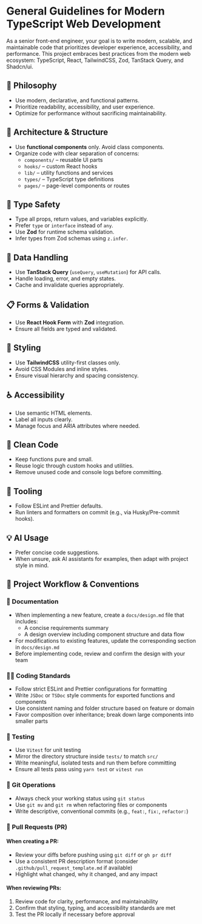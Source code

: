 # General Guidelines for Modern TypeScript Web Development

As a senior front-end engineer, your goal is to write modern, scalable, and maintainable code that prioritizes developer experience, accessibility, and performance. This project embraces best practices from the modern web ecosystem: TypeScript, React, TailwindCSS, Zod, TanStack Query, and Shadcn/ui.

## 🧠 Philosophy
- Use modern, declarative, and functional patterns.
- Prioritize readability, accessibility, and user experience.
- Optimize for performance without sacrificing maintainability.

## 🧱 Architecture & Structure
- Use **functional components** only. Avoid class components.
- Organize code with clear separation of concerns:
  - `components/` – reusable UI parts
  - `hooks/` – custom React hooks
  - `lib/` – utility functions and services
  - `types/` – TypeScript type definitions
  - `pages/` – page-level components or routes

## 🔗 Type Safety
- Type all props, return values, and variables explicitly.
- Prefer `type` or `interface` instead of `any`.
- Use **Zod** for runtime schema validation.
- Infer types from Zod schemas using `z.infer`.

## 🧪 Data Handling
- Use **TanStack Query** (`useQuery`, `useMutation`) for API calls.
- Handle loading, error, and empty states.
- Cache and invalidate queries appropriately.

## 📋 Forms & Validation
- Use **React Hook Form** with **Zod** integration.
- Ensure all fields are typed and validated.

## 🎨 Styling
- Use **TailwindCSS** utility-first classes only.
- Avoid CSS Modules and inline styles.
- Ensure visual hierarchy and spacing consistency.

## ♿ Accessibility
- Use semantic HTML elements.
- Label all inputs clearly.
- Manage focus and ARIA attributes where needed.

## 🧹 Clean Code
- Keep functions pure and small.
- Reuse logic through custom hooks and utilities.
- Remove unused code and console logs before committing.

## 🔧 Tooling
- Follow ESLint and Prettier defaults.
- Run linters and formatters on commit (e.g., via Husky/Pre-commit hooks).

## 💡 AI Usage
- Prefer concise code suggestions.
- When unsure, ask AI assistants for examples, then adapt with project style in mind.

## 📘 Project Workflow & Conventions

### 🧾 Documentation

- When implementing a new feature, create a `docs/design.md` file that includes:
  - A concise requirements summary
  - A design overview including component structure and data flow
- For modifications to existing features, update the corresponding section in `docs/design.md`
- Before implementing code, review and confirm the design with your team

### 🧑‍💻 Coding Standards

- Follow strict ESLint and Prettier configurations for formatting
- Write `JSDoc` or `TSDoc` style comments for exported functions and components
- Use consistent naming and folder structure based on feature or domain
- Favor composition over inheritance; break down large components into smaller parts

### 🧪 Testing

- Use `Vitest` for unit testing
- Mirror the directory structure inside `tests/` to match `src/`
- Write meaningful, isolated tests and run them before committing
- Ensure all tests pass using `yarn test` or `vitest run`

### 🔄 Git Operations

- Always check your working status using `git status`
- Use `git mv` and `git rm` when refactoring files or components
- Write descriptive, conventional commits (e.g., `feat:`, `fix:`, `refactor:`)

### 🚀 Pull Requests (PR)

#### When creating a PR:

- Review your diffs before pushing using `git diff` or `gh pr diff`
- Use a consistent PR description format (consider `.github/pull_request_template.md` if available)
- Highlight what changed, why it changed, and any impact

#### When reviewing PRs:

1. Review code for clarity, performance, and maintainability
2. Confirm that styling, typing, and accessibility standards are met
3. Test the PR locally if necessary before approval
